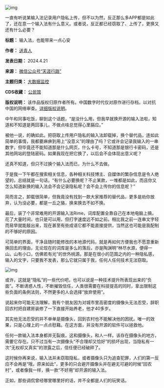 ![img](https://chinadigitaltimes.net/chinese/files/2024/04/post-707164-66265330b4e13.png)


一直有听说某输入法记录用户隐私上传，但不以为然，反正那么多APP都是如此了，还在意一个输入法有什么意义。或者说，反正都已经窃取了、上传了，更换又还有什么必要？




**标题：** 输入法，也能带来一点心安  

**作者：** [送青人](https://chinadigitaltimes.net/space/天涯行路)  

**发表日期：** 2024.4.21  

**来源：** [微信公众号“天涯行路”](https://web.archive.org/web/https://mp.weixin.qq.com/s/IoNwz7SdRsh1JAkq-ImoWw)  

**主题归类：** [大数据监控](https://chinadigitaltimes.net/space/大数据监控)  

**CDS收藏：** [公民馆](https://chinadigitaltimes.net/space/%E5%85%AC%E6%B0%91%E9%A6%86)  

**版权说明：** 该作品版权归原作者所有。中国数字时代仅对原作进行存档，以对抗中国的网络审查。[详细版权说明](https://chinadigitaltimes.net/chinese/copyright)。


中午和同事吃饭，聊到这个话题，“是没什么用，但我早就换开源的输入法啦，知道和不知道是两回事儿，不做点啥总觉得心里膈应。”


被他一说，的确如此。把窃取上传用户隐私的输入法卸载掉，换个替代品，连如此简单的事情，我都要麻痹到用上“没意义”的理由了吗？它或许会记录我输入的一串数字，但毕竟还不能知道那是什么网页，什么卡号，不知道那是银行卡密码，还是其他网站的登陆密码。如果我现在把它换了，以后会不会体现出意义呢？


还真不知道，但只不过换个输入法而已，为什么不去做。


于是我一下午都在搜索相关信息，各种相关科技博主、自媒体的繁杂信息是令人绝望的，总结就是一句话，“有什么必要换呢？不止某款，一堆都是如此，而且你又怎么知道新换的输入法会不会记录隐私呢？会不会上传你的信息呢？”


简而言之，卸载很简单，但我竟没有找到一款大家推荐的替代品，更多是劝你放弃，认为没必要，都是一丘之貉，换来换去不如不换。


最后，装了个非常难用的开源输入法Rime，词库配置全靠自己在本地电脑上搞，花了大量时间，也只是可以用，但打字速度远不如之前。相比我之前一连串文字轻而易举就能敲出来，现在甚至有些成语它都不能直接提供，当然这也可能是我配制的不够好的原因。


可简单的界面，干净且随时能修改的本地源代码，就是再如何方便我也不愿意重新换回去的理由，无论现在的词库是多么的落后，亦是陶渊明“林尽水源，便得一山。山有小口，仿佛若有光”的世外桃源。那是在很小的范围之内的一种隐私感，输入的文字，只要我不发表，那么它就只属于我，任何人任何技术无法窃取。


![img](https://chinadigitaltimes.net/chinese/files/2024/04/post-707164-66265330cd1c9.png)


或许，这就是“隐私”的一些代价吧，也可以说是一种技术提升所表现出来的“负面”。不断诱惑人性，不断摧毁信任，人类很需要在科技提高的同时，拿出限制这些负面的条例法则，不然更多的人会选择“放弃使用”。


说起来你可能无法理解，我有个朋友因为对城市里高密度的摄像头无法忍受，辞职回农村把自建房装修了一下直接开始养老，他才40多岁。


其实他无法忍受的并不单单是摄像头，回到农村也不能解决他的困扰。唯一的效果，只是心理上的一点点慰藉。在这方面，并没有开源的软件可以拯救他。


任何一款输入法本身都并无裂痕，这和摄像头，和人一样。该存在摄像头的地方，需要它存在。只不过当有一次摄像头“不合理却又恰好”的损坏出现，当隐私有一次“无权却又真实”的泄露之后，信任便已经破碎了。


这时候你再来说，输入法并未窃取隐私，或者摄像头只为追查犯罪，人们的第一反应不会再是“哦，原来如此”，更多的只会避开摄像头并在避无可避的时候“回农村”，或者像我一样，换一款“不好用”却开源的输入法。


正如，那些调侃曾经哪里哪里好的话，并不全都是人们的玩笑话。

